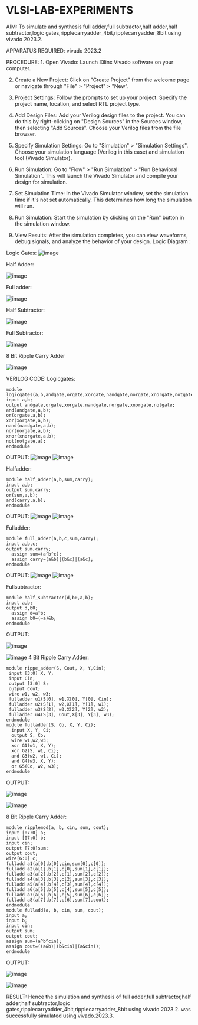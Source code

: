 # VLSI-LAB-EXPERIMENTS
AIM: To simulate and synthesis full adder,full subtractor,half adder,half subtractor,logic gates,ripplecarryadder_4bit,ripplecarryadder_8bit using vivado 2023.2.

APPARATUS REQUIRED: vivado 2023.2

PROCEDURE: 1. Open Vivado: Launch Xilinx Vivado software on your computer.

2. Create a New Project: Click on "Create Project" from the welcome page or navigate through "File" > "Project" > "New".

3. Project Settings: Follow the prompts to set up your project. Specify the project name, location, and select RTL project type.

4. Add Design Files: Add your Verilog design files to the project. You can do this by right-clicking on "Design Sources" in the Sources window, then selecting "Add Sources". Choose your Verilog files from the file browser.

5. Specify Simulation Settings: Go to "Simulation" > "Simulation Settings". Choose your simulation language (Verilog in this case) and simulation tool (Vivado Simulator).

6. Run Simulation: Go to "Flow" > "Run Simulation" > "Run Behavioral Simulation". This will launch the Vivado Simulator and compile your design for simulation.

7. Set Simulation Time: In the Vivado Simulator window, set the simulation time if it's not set automatically. This determines how long the simulation will run.

8. Run Simulation: Start the simulation by clicking on the "Run" button in the simulation window.

9. View Results: After the simulation completes, you can view waveforms, debug signals, and analyze the behavior of your design.
Logic Diagram :

Logic Gates:
![image](https://github.com/navaneethans/VLSI-LAB-EXPERIMENTS/assets/6987778/ee17970c-3ac9-4603-881b-88e2825f41a4)


Half Adder:

![image](https://github.com/navaneethans/VLSI-LAB-EXPERIMENTS/assets/6987778/0e1ecb96-0c25-4556-832b-aeeedfdfe7b9)


Full adder:

![image](https://github.com/navaneethans/VLSI-LAB-EXPERIMENTS/assets/6987778/9bb3964c-438f-469d-a3de-c1cca6f323fb)


Half Subtractor:

![image](https://github.com/navaneethans/VLSI-LAB-EXPERIMENTS/assets/6987778/731470b7-eb4e-49f8-8bb7-2994052a7184)



Full Subtractor:

![image](https://github.com/navaneethans/VLSI-LAB-EXPERIMENTS/assets/6987778/d66f874b-c1f2-44b3-a035-7149b56430c1)



8 Bit Ripple Carry Adder

![image](https://github.com/navaneethans/VLSI-LAB-EXPERIMENTS/assets/6987778/7385a408-40a5-4203-8050-b72818622d79)



VERILOG CODE:
Logicgates:
~~~
module logicgates(a,b,andgate,orgate,xorgate,nandgate,norgate,xnorgate,notgate);
input a,b;
output andgate,orgate,xorgate,nandgate,norgate,xnorgate,notgate;
and(andgate,a,b);
or(orgate,a,b);
xor(xorgate,a,b);
nand(nandgate,a,b);  
nor(norgate,a,b);
xnor(xnorgate,a,b);
not(notgate,a);
endmodule
~~~
OUTPUT:
![image](https://github.com/Desika11/VLSI-LAB-EXP-1/assets/165646570/2dc28223-f3a3-4a64-b3a1-d27c8b2a89ca)
![image](https://github.com/Desika11/VLSI-LAB-EXP-1/assets/165646570/e90ca13d-492b-411c-8004-8a679f1118d8)

Halfadder:
~~~
module half_adder(a,b,sum,carry);
input a,b;
output sum,carry;
or(sum,a,b);
and(carry,a,b);
endmodule
~~~
OUTPUT:
![image](https://github.com/Desika11/VLSI-LAB-EXP-1/assets/165646570/3e71c806-6478-4aeb-955c-5d620405b28f)
![image](https://github.com/Desika11/VLSI-LAB-EXP-1/assets/165646570/e24f1589-f8c1-47f5-baaa-2b8d82673383)


Fulladder:
~~~
module full_adder(a,b,c,sum,carry);
input a,b,c;
output sum,carry;
  assign sum=(a^b^c);
  assign carry=(a&b)|(b&c)|(a&c);
endmodule
~~~
OUTPUT:
![image](https://github.com/Desika11/VLSI-LAB-EXP-1/assets/165646570/5a88418d-03bd-488c-a923-36dc99f8dc42)
![image](https://github.com/Desika11/VLSI-LAB-EXP-1/assets/165646570/26a137dd-55a1-41cb-8a1b-d997fac45ffd)


Fullsubtractor:
~~~
module half_subtractor(d,b0,a,b);
input a,b;
output d,b0;
  assign d=a^b;
  assign b0=(~a)&b;
endmodule
~~~

OUTPUT:

![image](https://github.com/Desika11/VLSI-LAB-EXP-1/assets/165646570/c03c41c4-91df-4e9b-83ec-fe03b6f6ee8f)

![image](https://github.com/Desika11/VLSI-LAB-EXP-1/assets/165646570/518b4bb1-4bef-4d91-83f6-d4d477f98446)
4 Bit Ripple Carry Adder:
~~~
module rippe_adder(S, Cout, X, Y,Cin);
 input [3:0] X, Y;
 input Cin;
 output [3:0] S;
 output Cout;
 wire w1, w2, w3;
 fulladder u1(S[0], w1,X[0], Y[0], Cin);
 fulladder u2(S[1], w2,X[1], Y[1], w1);
 fulladder u3(S[2], w3,X[2], Y[2], w2);
 fulladder u4(S[3], Cout,X[3], Y[3], w3);
endmodule
module fulladder(S, Co, X, Y, Ci);
  input X, Y, Ci;
  output S, Co;
  wire w1,w2,w3;
  xor G1(w1, X, Y);
  xor G2(S, w1, Ci);
  and G3(w2, w1, Ci);
  and G4(w3, X, Y);
  or G5(Co, w2, w3);
endmodule
~~~

OUTPUT:

![image](https://github.com/Desika11/VLSI-LAB-EXP-1/assets/165646570/35b7f7e7-7873-4e0b-9d7e-ab6e267308b2)

![image](https://github.com/Desika11/VLSI-LAB-EXP-1/assets/165646570/5900e596-2793-4190-a72c-4da0f382dbda)


8 Bit Ripple Carry Adder:
~~~
module ripplemod(a, b, cin, sum, cout);
input [07:0] a;
input [07:0] b;
input cin;
output [7:0]sum;
output cout;
wire[6:0] c;
fulladd a1(a[0],b[0],cin,sum[0],c[0]);
fulladd a2(a[1],b[1],c[0],sum[1],c[1]);
fulladd a3(a[2],b[2],c[1],sum[2],c[2]);
fulladd a4(a[3],b[3],c[2],sum[3],c[3]);
fulladd a5(a[4],b[4],c[3],sum[4],c[4]);
fulladd a6(a[5],b[5],c[4],sum[5],c[5]);
fulladd a7(a[6],b[6],c[5],sum[6],c[6]);
fulladd a8(a[7],b[7],c[6],sum[7],cout);
endmodule
module fulladd(a, b, cin, sum, cout);
input a;
input b;
input cin;
output sum;
output cout;
assign sum=(a^b^cin);
assign cout=((a&b)|(b&cin)|(a&cin));
endmodule
~~~

OUTPUT:

![image](https://github.com/Desika11/VLSI-LAB-EXP-1/assets/165646570/ae89b60f-6201-417f-9b71-3a32ef1e38b3)

![image](https://github.com/Desika11/VLSI-LAB-EXP-1/assets/165646570/44c4f0dd-abcf-410f-8ea5-8982c1b87244)

RESULT:
Hence the simulation and synthesis of full adder,full subtractor,half adder,half subtractor,logic gates,ripplecarryadder_4bit,ripplecarryadder_8bit using vivado 2023.2. was successfully simulated using vivado.2023.3.
